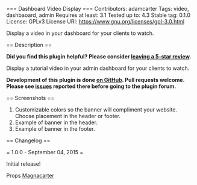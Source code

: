 === Dashboard Video Display ===
Contributors:      adamcarter
Tags:              video, dashbaoard, admin
Requires at least: 3.1
Tested up to:      4.3
Stable tag:        0.1.0
License:           GPLv3
License URI:       https://www.gnu.org/licenses/gpl-3.0.html

Display a video in your dashboard for your clients to watch. 

== Description ==

**Did you find this plugin helpful? Please consider [leaving a 5-star review]().**

Display a tutorial video in your admin dashboard for your clients to watch.

**Development of this plugin is done [on GitHub](https://github.com/Magnacarter/dashboard-video-display). Pull requests welcome. Please see [issues](https://github.com/Magnacarter/dashboard-video-display/issues) reported there before going to the plugin forum.**

== Screenshots ==

1. Customizable colors so the banner will compliment your website. Choose placement in the header or footer.
2. Example of banner in the header.
3. Example of banner in the footer.

== Changelog ==

= 1.0.0 - September 04, 2015 =

Initial release!

Props [Magnacarter](https://github.com/Magnacarter)